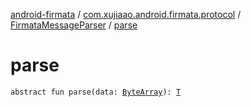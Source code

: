 [android-firmata](../../index.md) / [com.xujiaao.android.firmata.protocol](../index.md) / [FirmataMessageParser](index.md) / [parse](./parse.md)

# parse

`abstract fun parse(data: `[`ByteArray`](https://kotlinlang.org/api/latest/jvm/stdlib/kotlin/-byte-array/index.html)`): `[`T`](index.md#T)